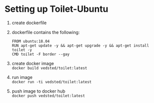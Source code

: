 # Setting up Toilet-Ubuntu

1. create dockerfile 

2. dockerfile contains the following:
    ```docker
    FROM ubuntu:18.04
    RUN apt-get update -y && apt-get upgrade -y && apt-get install toilet -y
    CMD toilet -F border --gay
    ```

3. create docker image  
    ```docker build vedsted/toilet:latest```

4. run image  
    ```docker run -ti vedsted/toilet:latest```

4. push image to docker hub  
    ```docker push vedsted/toilet:latest```